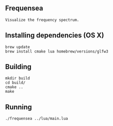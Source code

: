 ## Frequensea

    Visualize the frequency spectrum.

## Installing dependencies (OS X)

    brew update
    brew install cmake lua homebrew/versions/glfw3

## Building

    mkdir build
    cd build/
    cmake ..
    make

## Running

    ./frequensea ../lua/main.lua
